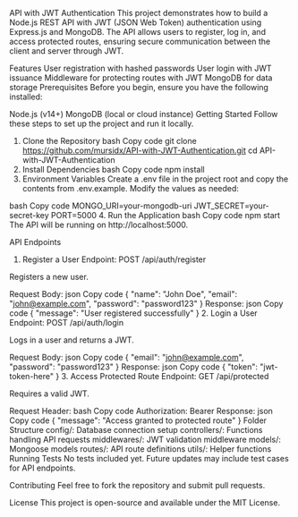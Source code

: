 API with JWT Authentication
This project demonstrates how to build a Node.js REST API with JWT (JSON Web Token) authentication using Express.js and MongoDB. The API allows users to register, log in, and access protected routes, ensuring secure communication between the client and server through JWT.

Features
User registration with hashed passwords
User login with JWT issuance
Middleware for protecting routes with JWT
MongoDB for data storage
Prerequisites
Before you begin, ensure you have the following installed:

Node.js (v14+)
MongoDB (local or cloud instance)
Getting Started
Follow these steps to set up the project and run it locally.

1. Clone the Repository
bash
Copy code
git clone https://github.com/mursidx/API-with-JWT-Authentication.git
cd API-with-JWT-Authentication
2. Install Dependencies
bash
Copy code
npm install
3. Environment Variables
Create a .env file in the project root and copy the contents from .env.example. Modify the values as needed:

bash
Copy code
MONGO_URI=your-mongodb-uri
JWT_SECRET=your-secret-key
PORT=5000
4. Run the Application
bash
Copy code
npm start
The API will be running on http://localhost:5000.

API Endpoints
1. Register a User
Endpoint: POST /api/auth/register

Registers a new user.

Request Body:
json
Copy code
{
  "name": "John Doe",
  "email": "john@example.com",
  "password": "password123"
}
Response:
json
Copy code
{
  "message": "User registered successfully"
}
2. Login a User
Endpoint: POST /api/auth/login

Logs in a user and returns a JWT.

Request Body:
json
Copy code
{
  "email": "john@example.com",
  "password": "password123"
}
Response:
json
Copy code
{
  "token": "jwt-token-here"
}
3. Access Protected Route
Endpoint: GET /api/protected

Requires a valid JWT.

Request Header:
bash
Copy code
Authorization: Bearer <jwt-token>
Response:
json
Copy code
{
  "message": "Access granted to protected route"
}
Folder Structure
config/: Database connection setup
controllers/: Functions handling API requests
middlewares/: JWT validation middleware
models/: Mongoose models
routes/: API route definitions
utils/: Helper functions
Running Tests
No tests included yet. Future updates may include test cases for API endpoints.

Contributing
Feel free to fork the repository and submit pull requests.

License
This project is open-source and available under the MIT License.